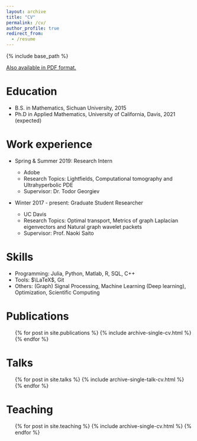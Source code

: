 ```yaml
---
layout: archive
title: "CV"
permalink: /cv/
author_profile: true
redirect_from:
  - /resume
---
```


{% include base_path %}

[Also available in PDF format.](https://haotian127.github.io/files/Resume_HaotianLi.pdf)

Education
======
* B.S. in Mathematics, Sichuan University, 2015
* Ph.D in Applied Mathematics, University of California, Davis, 2021 (expected)

Work experience
======
* Spring & Summer 2019: Research Intern
  * Adobe
  * Research Topics: Lightfields, Computational tomography and Ultrahyperbolic PDE
  * Supervisor: Dr. Todor Georgiev

* Winter 2017 - present: Graduate Student Researcher
  * UC Davis
  * Research Topics: Optimal transport, Metrics of graph Laplacian eigenvectors and Natural graph wavelet packets
  * Supervisor: Prof. Naoki Saito
  
Skills
======
* Programming: Julia, Python, Matlab, R, SQL, C++ 
* Tools: $\LaTeX$, Git
* Others: (Graph) Signal Processing, Machine Learning (Deep learning), Optimization, Scientific Computing

Publications
======
  <ul>{% for post in site.publications %}
    {% include archive-single-cv.html %}
  {% endfor %}</ul>
  
Talks
======
  <ul>{% for post in site.talks %}
    {% include archive-single-talk-cv.html %}
  {% endfor %}</ul>
  
Teaching
======
  <ul>{% for post in site.teaching %}
    {% include archive-single-cv.html %}
  {% endfor %}</ul>
  
